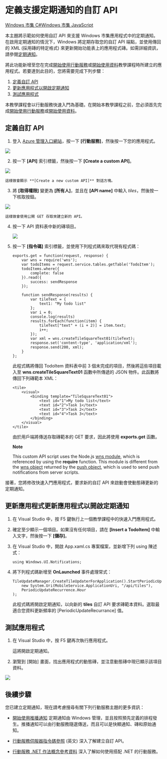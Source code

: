 <properties linkid="develop-mobile-tutorials-create-pull-notifications-dotnet" urlDisplayName="Define a custom API that supports pull notifications" pageTitle="Define a custom API that supports pull notifications - Azure Mobile Services" metaKeywords="" description="Learn how to Define a custom API that supports periodic notifications in Windows Store apps that use Azure Mobile Services." metaCanonical="" services="" documentationCenter="" title="Define a custom API that supports periodic notifications" authors="glenga" solutions="" manager="" editor="" />

定義支援定期通知的自訂 API
==========================

[Windows 市集 C\#](/en-us/develop/mobile/tutorials/create-pull-notifications-dotnet "Windows 市集 C#")[Windows 市集 JavaScript](/en-us/develop/mobile/tutorials/create-pull-notifications-js "Windows 市集 JavaScript")

本主題將示範如何使用自訂 API 來支援 Windows 市集應用程式中的定期通知。在啟用定期通知的情況下，Windows 將定期存取您的自訂 API 端點，並使用傳回的 XML (採用磚的特定格式) 來更新開始功能表上的應用程式磚。如需詳細資訊，請參閱[定期通知](http://msdn.microsoft.com/en-us/library/windows/apps/jj150587.aspx)。

將此功能新增至您在完成[開始使用行動服務](/en-us/develop/mobile/tutorials/get-started/#create-new-service)或[開始使用資料](/en-us/develop/mobile/tutorials/get-started-with-data-dotnet)教學課程時所建立的應用程式。若要達到此目的，您將需要完成下列步驟：

1.  [定義自訂 API](#define-custom-api)
2.  [更新應用程式以開啟定期通知](#update-app)
3.  [測試應用程式](#test-app)

本教學課程會以行動服務快速入門為基礎。在開始本教學課程之前，您必須首先完成[開始使用行動服務](/en-us/develop/mobile/tutorials/get-started/#create-new-service)或[開始使用資料](/en-us/develop/mobile/tutorials/get-started-with-data-dotnet)。

定義自訂 API
------------

1.  登入 [Azure 管理入口網站](https://manage.windowsazure.com/)，按一下 **[行動服務]**，然後按一下您的應用程式。

   ![](./media/mobile-services-windows-store-dotnet-create-pull-notifications/mobile-services-selection.png)

2.  按一下 **[API]** 索引標籤，然後按一下 **[Create a custom API]**。

   ![](./media/mobile-services-windows-store-dotnet-create-pull-notifications/mobile-custom-api-create.png)

    這樣做會顯示 **[Create a new custom API]** 對話方塊。

3.  將 **[取得權限]** 變更為 **[所有人]**，並且在 **[API name]** 中輸入 *tiles*，然後按一下核取按鈕。

   ![](./media/mobile-services-windows-store-dotnet-create-pull-notifications/mobile-custom-api-create-dialog.png)

    這樣做會使用公開 GET 存取來建立新的 API。

4.  按一下 API 資料表中新的磚項目。

    ![](./media/mobile-services-windows-store-dotnet-create-pull-notifications/mobile-custom-api-select.png)

5.  按一下 **[指令碼]** 索引標籤，並使用下列程式碼來取代現有程式碼：

		exports.get = function(request, response) {
		    var wns = require('wns');
		    var todoItems = request.service.tables.getTable('TodoItem');
		    todoItems.where({
		        complete: false
		    }).read({
		        success: sendResponse
		    });
		
		    function sendResponse(results) {
		        var tileText = {
		            text1: "My todo list"
		        };
		        var i = 0;
		        console.log(results)
		        results.forEach(function(item) {
		            tileText["text" + (i + 2)] = item.text;
		            i++;
		        });
		        var xml = wns.createTileSquareText01(tileText);
		        response.set('content-type', 'application/xml');
		        response.send(200, xml);
		    }
		};

    此程式碼將傳回 TodoItem 資料表中前 3 個未完成的項目，然後將這些項目載入至 **wns**.**createTileSquareText01** 函數中所傳遞的 JSON 物件。此函數將傳回下列磚範本 XML：

		<tile>
			<visual>
				<binding template="TileSquareText01">
					<text id="1">My todo list</text>
					<text id="2">Task 1</text>
					<text id="3">Task 2</text>
					<text id="4">Task 3</text>
				</binding>
			</visual>
		</tile>

    由於用戶端將傳送存取磚範本的 GET 要求，因此將使用 **exports.get** 函數。

   	<div class="dev-callout"><b>Note</b>
   		<p>This custom API script uses the Node.js <a href="http://go.microsoft.com/fwlink/p/?LinkId=306750">wns module</a>, which is referenced by using the <strong>require</strong> function. This module is different from the <a href="http://go.microsoft.com/fwlink/p/?LinkId=260591">wns object</a> returned by the <a href="http://msdn.microsoft.com/en-us/library/windowsazure/jj554217.aspx">push object</a>, which is used to send push notifications from server scripts.</p>
   	</div>

接著，您將修改快速入門應用程式，要求新的自訂 API 來啟動會使動態磚更新的定期通知。

更新應用程式更新應用程式以開啟定期通知
--------------------------------------

1.  在 Visual Studio 中，按 F5 鍵執行上一個教學課程中的快速入門應用程式。

2.  確定至少顯示一個項目。如果沒有任何項目，請在 **[Insert a TodoItem]** 中輸入文字，然後按一下 **[儲存]**。

3.  在 Visual Studio 中，開啟 App.xaml.cs 專案檔案，並新增下列 using 陳述式：

        using Windows.UI.Notifications;

4.  將下列程式碼新增至 **OnLaunched** 事件處理常式：

        TileUpdateManager.CreateTileUpdaterForApplication().StartPeriodicUpdate(
            new System.Uri(MobileService.ApplicationUri, "/api/tiles"),
            PeriodicUpdateRecurrence.Hour
        );

    此程式碼將開啟定期通知，以向新的 **tiles** 自訂 API 要求磚範本資料。選取最適合您資料更新頻率的 [PeriodicUpdateRecurrance] 值。

測試應用程式
------------

1.  在 Visual Studio 中，按 F5 鍵再次執行應用程式。

    這將開啟定期通知。

2.  瀏覽到 [開始] 畫面，找出應用程式的動態磚，並注意動態磚中現已顯示該項目資料。

 ![](./media/mobile-services-windows-store-dotnet-create-pull-notifications/mobile-custom-api-live-tile.png)

後續步驟
--------

您已建立定期通知，現在請考慮搜尋有關下列行動服務主題的更多資訊：

-   [開始使用推播通知](/en-us/develop/mobile/tutorials/get-started-with-push-dotnet)
    定期通知由 Windows 管理，並且按照預先定義的排程發生。推播通知可以由行動服務隨選傳送，而且可以是快顯通知、磚和原始通知。

-   [行動服務伺服器指令碼參照](http://go.microsoft.com/fwlink/?LinkId=262293)
     (英文) 深入了解建立自訂 API。

-   [行動服務 .NET 作法概念參考資料](/en-us/develop/mobile/how-to-guides/work-with-net-client-library)
    深入了解如何使用搭配 .NET 的行動服務。


